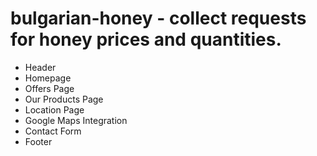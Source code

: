 # bulgarian-honey - collect requests for honey prices and quantities.

- Header
- Homepage
- Offers Page
- Our Products Page
- Location Page
- Google Maps Integration
- Contact Form
- Footer
